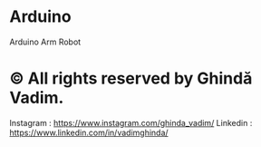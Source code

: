 # Arduino
Arduino Arm Robot

# © All rights reserved by Ghindă Vadim.

Instagram : https://www.instagram.com/ghinda_vadim/
Linkedin : https://www.linkedin.com/in/vadimghinda/

